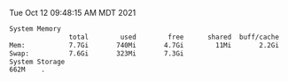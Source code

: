Tue Oct 12 09:48:15 AM MDT 2021
```bash
System Memory
               total        used        free      shared  buff/cache   available
Mem:           7.7Gi       740Mi       4.7Gi        11Mi       2.2Gi       6.6Gi
Swap:          7.6Gi       323Mi       7.3Gi
System Storage
662M	.
```
```bash
